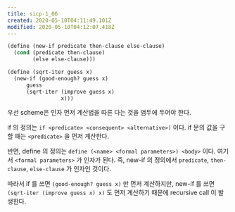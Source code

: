 ```yaml
---
title: sicp-1_06
created: 2020-05-10T04:11:49.101Z
modified: 2020-05-10T04:12:07.418Z
---
```


```lisp
(define (new-if predicate then-clause else-clause)
  (cond (predicate then-clause)
        (else else-clause)))

(define (sqrt-iter guess x)
  (new-if (good-enough? guess x)
      guess
      (sqrt-iter (improve guess x)
                 x)))
```

우선 scheme은 인자 먼저 계산법을 따른 다는 것을 염두에 두어야 한다.

if 의 정의는 `if <predicate> <consequent> <alternative>)` 이다. if 문의 값을 구할 때는 `<predicate>` 을 먼저 계산한다.

반면, define 의 정의는 `define (<name> <formal parameters>) <body>` 이다. 여기서 `<formal parameters>` 가 인자가 된다. 즉, new-if 의 정의에서 `predicate`, `then-clause`, `else-clause` 가 인자인 것이다.

따라서 if 를 쓰면 `(good-enough? guess x)` 만 먼저 계산하지만, new-if 를 쓰면 `(sqrt-iter (improve guess x) x)` 도 먼저 계산하기 때문에 recursive call 이 발생한다.
